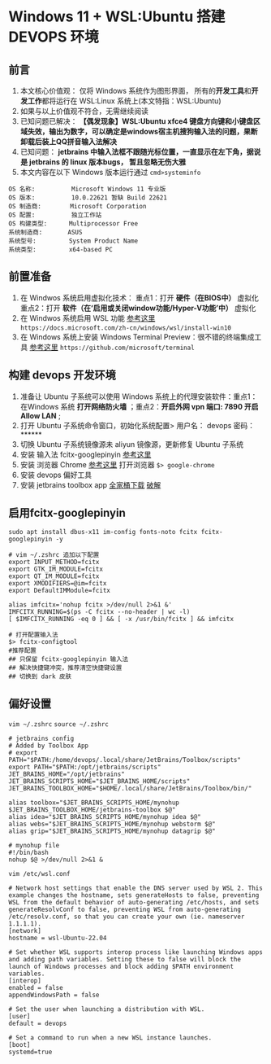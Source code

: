 # Windows 11 + WSL:Ubuntu 搭建 DEVOPS 环境

## 前言
1. 本文核心价值观： 仅将 Windows 系统作为图形界面， 所有的**开发工具**和**开发工作**都将运行在 WSL:Linux 系统上(本文特指：WSL:Ubuntu)
2. 如果与以上价值观不符合，无需继续阅读
3. 已知问题已解决： **【偶发现象】WSL:Ubuntu xfce4 键盘方向键和小键盘区域失效，输出为数字，可以确定是windows宿主机搜狗输入法的问题，果断卸载后装上QQ拼音输入法解决**
4. 已知问题： **jetbrains 中输入法框不跟随光标位置，一直显示在左下角，据说是 jetbrains 的 linux 版本bugs， 暂且忽略无伤大雅**
5. 本文内容在以下 Windows 版本运行通过 `cmd>systeminfo`
```
OS 名称:          Microsoft Windows 11 专业版
OS 版本:          10.0.22621 暂缺 Build 22621
OS 制造商:        Microsoft Corporation
OS 配置:          独立工作站
OS 构建类型:      Multiprocessor Free
系统制造商:       ASUS
系统型号:         System Product Name
系统类型:         x64-based PC
```

## 前置准备
1. 在 Windwos 系统启用虚拟化技术：  重点1：打开 **硬件（在BIOS中）** 虚拟化  重点2：打开 **软件（在‘启用或关闭window功能/Hyper-V功能’中）** 虚拟化
2. 在 Windwos 系统启用 WSL 功能 [参考这里](https://docs.microsoft.com/zh-cn/windows/wsl/install-win10) `https://docs.microsoft.com/zh-cn/windows/wsl/install-win10`
3. 在 Windows 系统上安装 Windows Terminal Preview：很不错的终端集成工具 [参考这里](https://github.com/microsoft/terminal) `https://github.com/microsoft/terminal`


## 构建 devops 开发环境
1. 准备让 Ubuntu 子系统可以使用 Windows 系统上的代理安装软件：重点1：在Windows 系统 **打开网络防火墙** ；重点2：**开启外网 vpn 端口: 7890 开启 Allow LAN** ; 
2. 打开 Ubuntu 子系统命令窗口，初始化系统配置> 用户名： devops 密码：******
3. 切换 Ubuntu 子系统镜像源未 aliyun 镜像源，更新修复 Ubuntu 子系统
4. 安装 输入法 fcitx-googlepinyin [参考这里](#启用fcitx-googlepinyin)
5. 安装 浏览器 Chrome [参考这里](https://learn.microsoft.com/zh-cn/windows/wsl/tutorials/gui-apps#install-google-chrome-for-linux) 打开浏览器 `$> google-chrome`
6. 安装 devops 偏好工具
7. 安装 jetbrains toolbox app [全家桶下载](https://www.jetbrains.com/zh-cn/toolbox-app/) [破解](https://jetbra.in/s)


## 启用fcitx-googlepinyin
```
sudo apt install dbus-x11 im-config fonts-noto fcitx fcitx-googlepinyin -y

# vim ~/.zshrc 追加以下配置
export INPUT_METHOD=fcitx
export GTK_IM_MODULE=fcitx
export QT_IM_MODULE=fcitx
export XMODIFIERS=@im=fcitx
export DefaultIMModule=fcitx

alias imfcitx='nohup fcitx >/dev/null 2>&1 &'
IMFCITX_RUNNING=$(ps -C fcitx --no-header | wc -l)
[ $IMFCITX_RUNNING -eq 0 ] && [ -x /usr/bin/fcitx ] && imfcitx

# 打开配置输入法
$> fcitx-configtool
#推荐配置
## 只保留 fcitx-googlepinyin 输入法
## 解决快捷键冲突，推荐清空快捷键设置
## 切换到 dark 皮肤
```
## 偏好设置 
`vim ~/.zshrc`  `source ~/.zshrc`
```
# jetbrains config
# Added by Toolbox App
# export PATH="$PATH:/home/devops/.local/share/JetBrains/Toolbox/scripts"
export PATH="$PATH:/opt/jetbrains/scripts"
JET_BRAINS_HOME="/opt/jetbrains"
JET_BRAINS_SCRIPTS_HOME="$JET_BRAINS_HOME/scripts"
JET_BRAINS_TOOLBOX_HOME="$HOME/.local/share/JetBrains/Toolbox/bin/"

alias toolbox="$JET_BRAINS_SCRIPTS_HOME/mynohup $JET_BRAINS_TOOLBOX_HOME/jetbrains-toolbox $@"
alias idea="$JET_BRAINS_SCRIPTS_HOME/mynohup idea $@"
alias webs="$JET_BRAINS_SCRIPTS_HOME/mynohup webstorm $@"
alias grip="$JET_BRAINS_SCRIPTS_HOME/mynohup datagrip $@"

# mynohup file
#!/bin/bash
nohup $@ >/dev/null 2>&1 &
```

`vim /etc/wsl.conf`
```
# Network host settings that enable the DNS server used by WSL 2. This example changes the hostname, sets generateHosts to false, preventing WSL from the default behavior of auto-generating /etc/hosts, and sets generateResolvConf to false, preventing WSL from auto-generating /etc/resolv.conf, so that you can create your own (ie. nameserver 1.1.1.1).
[network]
hostname = wsl-Ubuntu-22.04

# Set whether WSL supports interop process like launching Windows apps and adding path variables. Setting these to false will block the launch of Windows processes and block adding $PATH environment variables.
[interop]
enabled = false
appendWindowsPath = false

# Set the user when launching a distribution with WSL.
[user]
default = devops

# Set a command to run when a new WSL instance launches.
[boot]
systemd=true
```



